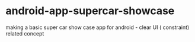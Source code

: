 # android-app-supercar-showcase
making a basic super car show case app for android - clear UI ( constraint) related concept 

